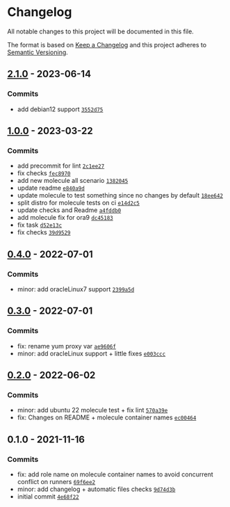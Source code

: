 # Changelog

All notable changes to this project will be documented in this file.

The format is based on [Keep a Changelog](https://keepachangelog.com/en/1.0.0/)
and this project adheres to [Semantic Versioning](https://semver.org/spec/v2.0.0.html).

## [2.1.0](https://github.com/lotusnoir/ansible-system_repo_proxy/compare/2.0.0...2.1.0) - 2023-06-14

### Commits

- add debian12 support [`3552d75`](https://github.com/lotusnoir/ansible-system_repo_proxy/commit/3552d75447196bf97b903a14317dee0403970f1d)

## [1.0.0](https://github.com/lotusnoir/ansible-system_repo_proxy/compare/0.4.0...1.0.0) - 2023-03-22

### Commits

- add precommit for lint [`2c1ee27`](https://github.com/lotusnoir/ansible-system_repo_proxy/commit/2c1ee2705610df4af1ddee6ab2428974642e71e2)
- fix checks [`fec8970`](https://github.com/lotusnoir/ansible-system_repo_proxy/commit/fec8970d7b1992c256b1005546683e9b3d575e42)
- add new molecule all scenario [`1382045`](https://github.com/lotusnoir/ansible-system_repo_proxy/commit/138204593e076545a0e1f55c4c9fea53fb32c5d8)
- update readme [`e840a9d`](https://github.com/lotusnoir/ansible-system_repo_proxy/commit/e840a9d114987daf468498e78150d905b744e237)
- update molecule to test something since no changes by default [`18ee642`](https://github.com/lotusnoir/ansible-system_repo_proxy/commit/18ee6425debe8cb65db21a851980184d4b4c02f2)
- split distro for molecule tests on ci [`e14d2c5`](https://github.com/lotusnoir/ansible-system_repo_proxy/commit/e14d2c58502ec55e7dcb6b127d07f65647cc789f)
- update checks and Readme [`a4fddb0`](https://github.com/lotusnoir/ansible-system_repo_proxy/commit/a4fddb0171b28ce5c66a7a208a9759f622f32f5d)
- add molecule fix for ora9 [`dc45183`](https://github.com/lotusnoir/ansible-system_repo_proxy/commit/dc45183803fb6d8d416befca8a6a1a81ac042c6f)
- fix task [`d52e13c`](https://github.com/lotusnoir/ansible-system_repo_proxy/commit/d52e13c2bac4832c7fa1d96e98debc5fdedfcf80)
- fix checks [`39d9529`](https://github.com/lotusnoir/ansible-system_repo_proxy/commit/39d9529f803b5dec05247646fddcfaa346a69f6e)

## [0.4.0](https://github.com/lotusnoir/ansible-system_repo_proxy/compare/0.3.0...0.4.0) - 2022-07-01

### Commits

- minor: add oracleLinux7 support [`2399a5d`](https://github.com/lotusnoir/ansible-system_repo_proxy/commit/2399a5de03fc7381699dff5d67a0e0c151b3b533)

## [0.3.0](https://github.com/lotusnoir/ansible-system_repo_proxy/compare/0.2.0...0.3.0) - 2022-07-01

### Commits

- fix: rename yum proxy var [`ae9606f`](https://github.com/lotusnoir/ansible-system_repo_proxy/commit/ae9606f064868ca57f72fbf26d4b201c4ffc33d4)
- minor: add oracleLinux support + little fixes [`e003ccc`](https://github.com/lotusnoir/ansible-system_repo_proxy/commit/e003ccc6ced7b1eda7006cafe7c35e31f488588f)

## [0.2.0](https://github.com/lotusnoir/ansible-system_repo_proxy/compare/0.1.1...0.2.0) - 2022-06-02

### Commits

- minor: add ubuntu 22 molecule test + fix lint [`570a39e`](https://github.com/lotusnoir/ansible-system_repo_proxy/commit/570a39ece590add854b0dd18453d5e4d6008f690)
- fix: Changes on README + molecule container names [`ec00464`](https://github.com/lotusnoir/ansible-system_repo_proxy/commit/ec00464aa7c673489edd56fbbd6ec800aecb76cd)

## 0.1.0 - 2021-11-16

### Commits

- fix: add role name on molecule container names to avoid concurrent conflict on runners [`69f6ee2`](https://github.com/lotusnoir/ansible-system_repo_proxy/commit/69f6ee277e883ec3995836746e67449c9b50038c)
- minor: add changelog + automatic files checks [`9d74d3b`](https://github.com/lotusnoir/ansible-system_repo_proxy/commit/9d74d3b9e7358e624add78390b506343fec86369)
- initial commit [`4e68f22`](https://github.com/lotusnoir/ansible-system_repo_proxy/commit/4e68f228553e212ecf6b88bc0c6de2a468ddad41)
